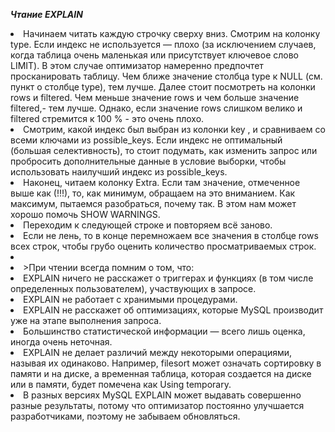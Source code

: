 ***Чтание EXPLAIN***
<ln>
<li>
Начинаем читать каждую строчку сверху вниз. Смотрим на колонку type. Если индекс не используется — плохо (за исключением случаев, когда таблица очень маленькая или присутствует ключевое слово LIMIT). 
В этом случае оптимизатор намеренно предпочтет просканировать таблицу. Чем ближе значение столбца type к NULL (см. пункт о столбце type), тем лучше.
Далее стоит посмотреть на колонки rows и filtered. Чем меньше значение rows  и чем больше значение filtered,- тем лучше. 
  Однако, если значение rows слишком велико и filtered стремится к 100 %  - это очень плохо.</li>

<li>Смотрим, какой индекс был выбран из колонки key , и сравниваем со всеми ключами из possible_keys. Если индекс не оптимальный (большая селективность), 
  то стоит подумать, как изменить запрос или пробросить дополнительные данные в условие выборки, чтобы использовать наилучший индекс из possible_keys.</li>

<li>Наконец, читаем колонку Extra. Если там значение, отмеченное выше как (!!!), то, как минимум, обращаем на это вниманием. 
  Как максимум, пытаемся разобраться, почему так. В этом нам может хорошо помочь SHOW WARNINGS.</li>

<li>Переходим к следующей строке и повторяем всё заново.</li>

<li>Если не лень, то в конце перемножаем все значения в столбце rows всех строк, чтобы грубо оценить количество просматриваемых строк.</li>

<li>
  <ln>
    <li>>При чтении всегда помним о том, что:</li>

<li>EXPLAIN ничего не расскажет о триггерах и функциях (в том числе определенных пользователем), участвующих в запросе.</li>

<li>EXPLAIN не работает с хранимыми процедурами.</li>

<li>EXPLAIN не расскажет об оптимизациях, которые MySQL производит уже на этапе выполнения запроса.</li>

<li>Большинство статистической информации — всего лишь оценка, иногда очень неточная.</li>

<li>EXPLAIN не делает различий между некоторыми операциями, называя их одинаково. 
  Например, filesort может означать сортировку в памяти и на диске, а временная таблица, 
  которая создается на диске или в памяти, будет помечена как Using temporary.</li>

<li>В разных версиях MySQL EXPLAIN может выдавать совершенно разные результаты, потому что оптимизатор постоянно улучшается разработчиками, 
  поэтому не забываем обновляться.</li></ln></li></ln>
